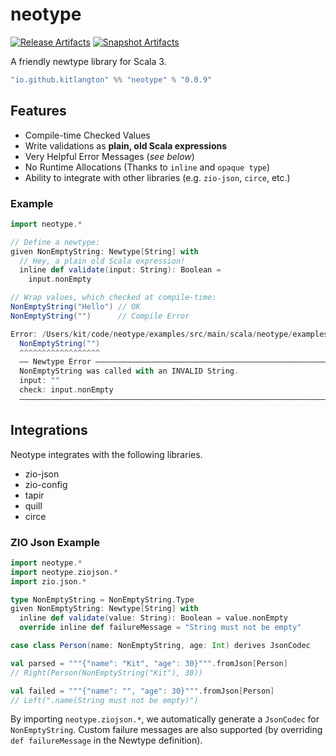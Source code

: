 # neotype

[![Release Artifacts][Badge-SonatypeReleases]][Link-SonatypeReleases]
[![Snapshot Artifacts][Badge-SonatypeSnapshots]][Link-SonatypeSnapshots]

[Badge-SonatypeReleases]: https://img.shields.io/nexus/r/https/oss.sonatype.org/io.github.kitlangton/neotype_3.svg "Sonatype Releases"
[Badge-SonatypeSnapshots]: https://img.shields.io/nexus/s/https/oss.sonatype.org/io.github.kitlangton/neotype_3.svg "Sonatype Snapshots"
[Link-SonatypeSnapshots]: https://oss.sonatype.org/content/repositories/snapshots/io/github/kitlangton/neotype_3/ "Sonatype Snapshots"
[Link-SonatypeReleases]: https://oss.sonatype.org/content/repositories/releases/io/github/kitlangton/neotype_3/ "Sonatype Releases"

A friendly newtype library for Scala 3.

```scala
"io.github.kitlangton" %% "neotype" % "0.0.9"
```

## Features

- Compile-time Checked Values
- Write validations as **plain, old Scala expressions**
- Very Helpful Error Messages (_see below_)
- No Runtime Allocations (Thanks to `inline` and `opaque type`)
- Ability to integrate with other libraries (e.g. `zio-json`, `circe`, etc.)

### Example

```scala
import neotype.*

// Define a newtype:
given NonEmptyString: Newtype[String] with
  // Hey, a plain old Scala expression!
  inline def validate(input: String): Boolean =
    input.nonEmpty

// Wrap values, which checked at compile-time:
NonEmptyString("Hello") // OK
NonEmptyString("")      // Compile Error
```

```scala
Error: /Users/kit/code/neotype/examples/src/main/scala/neotype/examples/Main.scala:9:16 
  NonEmptyString("")                  
  ^^^^^^^^^^^^^^^^^^
  —— Newtype Error ——————————————————————————————————————————————————————————
  NonEmptyString was called with an INVALID String.
  input: ""
  check: input.nonEmpty
  ———————————————————————————————————————————————————————————————————————————
```

## Integrations

Neotype integrates with the following libraries.

- zio-json
- zio-config
- tapir
- quill
- circe

### ZIO Json Example

```scala
import neotype.*
import neotype.ziojson.*
import zio.json.*

type NonEmptyString = NonEmptyString.Type
given NonEmptyString: Newtype[String] with
  inline def validate(value: String): Boolean = value.nonEmpty
  override inline def failureMessage = "String must not be empty"

case class Person(name: NonEmptyString, age: Int) derives JsonCodec

val parsed = """{"name": "Kit", "age": 30}""".fromJson[Person]
// Right(Person(NonEmptyString("Kit"), 30))

val failed = """{"name": "", "age": 30}""".fromJson[Person]
// Left(".name(String must not be empty)")
```

By importing `neotype.ziojson.*`, we automatically generate a `JsonCodec` for `NonEmptyString`. Custom
failure messages are also supported (by overriding `def failureMessage` in the Newtype definition).
